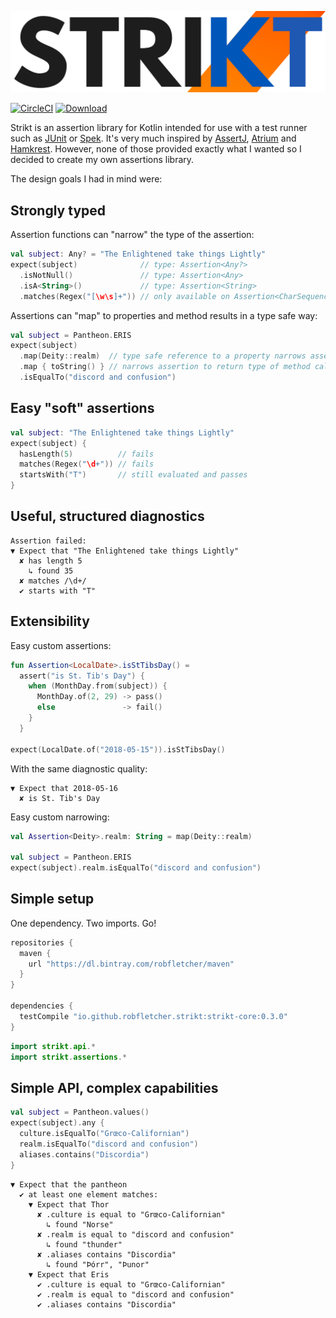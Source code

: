 ![Strikt](img/logo.png)

[![CircleCI](https://circleci.com/gh/robfletcher/strikt/tree/master.svg?style=svg)](https://circleci.com/gh/robfletcher/strikt/tree/master)
[![Download](https://api.bintray.com/packages/robfletcher/maven/strikt-core/images/download.svg) ](https://bintray.com/robfletcher/maven/strikt-core/_latestVersion)

Strikt is an assertion library for Kotlin intended for use with a test runner such as [JUnit](https://junit.org/junit5/) or [Spek](http://spekframework.org/).
It's very much inspired by [AssertJ](https://joel-costigliola.github.io/assertj/), [Atrium](https://robstoll.github.io/atrium/) and [Hamkrest](https://github.com/npryce/hamkrest).
However, none of those provided exactly what I wanted so I decided to create my own assertions library.

The design goals I had in mind were:

## Strongly typed

Assertion functions can "narrow" the type of the assertion:

```kotlin
val subject: Any? = "The Enlightened take things Lightly"
expect(subject)              // type: Assertion<Any?>
  .isNotNull()               // type: Assertion<Any>
  .isA<String>()             // type: Assertion<String>
  .matches(Regex("[\w\s]+")) // only available on Assertion<CharSequence>
```

Assertions can "map" to properties and method results in a type safe way:

```kotlin
val subject = Pantheon.ERIS
expect(subject)
  .map(Deity::realm)  // type safe reference to a property narrows assertion
  .map { toString() } // narrows assertion to return type of method call
  .isEqualTo("discord and confusion")
```

## Easy "soft" assertions

```kotlin
val subject: "The Enlightened take things Lightly"
expect(subject) {
  hasLength(5)          // fails
  matches(Regex("\d+")) // fails
  startsWith("T")       // still evaluated and passes
}
```

## Useful, structured diagnostics

```
Assertion failed:
▼ Expect that "The Enlightened take things Lightly"
  ✘ has length 5
    ↳ found 35
  ✘ matches /\d+/
  ✔ starts with "T"
```

## Extensibility

Easy custom assertions:

```kotlin
fun Assertion<LocalDate>.isStTibsDay() =
  assert("is St. Tib's Day") { 
    when (MonthDay.from(subject)) {
      MonthDay.of(2, 29) -> pass()
      else               -> fail()
    }
  }

expect(LocalDate.of("2018-05-15")).isStTibsDay()
```

With the same diagnostic quality:

```
▼ Expect that 2018-05-16
  ✘ is St. Tib's Day 
```

Easy custom narrowing:

```kotlin
val Assertion<Deity>.realm: String = map(Deity::realm)

val subject = Pantheon.ERIS
expect(subject).realm.isEqualTo("discord and confusion")
```

## Simple setup 

One dependency. Two imports. Go!

```groovy
repositories { 
  maven { 
    url "https://dl.bintray.com/robfletcher/maven" 
  } 
}

dependencies {
  testCompile "io.github.robfletcher.strikt:strikt-core:0.3.0"
}
```

```kotlin
import strikt.api.*
import strikt.assertions.*
```

## Simple API, complex capabilities

```kotlin
val subject = Pantheon.values()
expect(subject).any {
  culture.isEqualTo("Grœco-Californian")
  realm.isEqualTo("discord and confusion")
  aliases.contains("Discordia")
}
```

```
▼ Expect that the pantheon
  ✔ at least one element matches:
    ▼ Expect that Thor
      ✘ .culture is equal to "Grœco-Californian"
        ↳ found "Norse"
      ✘ .realm is equal to "discord and confusion"
        ↳ found "thunder"
      ✘ .aliases contains "Discordia"
        ↳ found "Þórr", "Þunor"
    ▼ Expect that Eris
      ✔ .culture is equal to "Grœco-Californian"
      ✔ .realm is equal to "discord and confusion"
      ✔ .aliases contains "Discordia"
```
